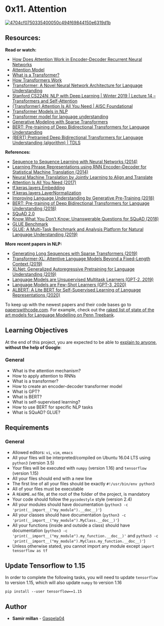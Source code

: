 <h1 class="gap">0x11. Attention</h1>

<article id="description" class="gap formatted-content">
    <p><a href="https://ibb.co/hZbZHF3"><img src="https://i.ibb.co/8dqd2g1/4704cf0750335400050c494f69844150e6319d1b.jpg" alt="4704cf0750335400050c494f69844150e6319d1b" border="0"></a></p>

<h2>Resources:</h2>

<p><strong>Read or watch:</strong></p>

<ul>
<li><a href="/rltoken/KKW6LXmtOfzDrQCtX3trpg" title="How Does Attention Work in Encoder-Decoder Recurrent Neural Networks" target="_blank">How Does Attention Work in Encoder-Decoder Recurrent Neural Networks</a></li>
<li><a href="/rltoken/pw8xV6DMI1yMKY05Rzhq0g" title="Attention Model" target="_blank">Attention Model</a></li>
<li><a href="/rltoken/ju6UjnXhDuMFS6LzEIlj0Q" title="What is a Transformer?" target="_blank">What is a Transformer?</a></li>
<li><a href="/rltoken/ZhtVJj15dYPrQI8XRq-jCQ" title="How Transformers Work" target="_blank">How Transformers Work</a></li>
<li><a href="/rltoken/zeZrN58D0iOt161zLNqUMw" title="Transformer: A Novel Neural Network Architecture for Language Understanding" target="_blank">Transformer: A Novel Neural Network Architecture for Language Understanding</a></li>
<li><a href="/rltoken/01S-rlsZr6WfdsqMC2BEYQ" title="Stanford CS224N: NLP with Deep Learning | Winter 2019 | Lecture 14 – Transformers and Self-Attention" target="_blank">Stanford CS224N: NLP with Deep Learning | Winter 2019 | Lecture 14 – Transformers and Self-Attention</a></li>
<li><a href="/rltoken/AEZqvJXaWBEZVdGKy57yQw" title="(Transformer) Attention Is All You Need | AISC Foundational" target="_blank">(Transformer) Attention Is All You Need | AISC Foundational</a></li>
<li><a href="/rltoken/vdCwNWQ6pM10Rc2g2Nwo0A" title="Transformer Models in NLP" target="_blank">Transformer Models in NLP</a></li>
<li><a href="/rltoken/4o_KAqoKcamqDfuQ6OmI6g" title="Transformer model for language understanding" target="_blank">Transformer model for language understanding</a></li>
<li><a href="/rltoken/ukLu5CMMIoP_4Yt7MNY8UQ" title="Generative Modeling with Sparse Transformers" target="_blank">Generative Modeling with Sparse Transformers</a></li>
<li><a href="/rltoken/cXTOtTK9waaB-tM5C3EAMQ" title="BERT: Pre-training of Deep Bidirectional Transformers for Language Understanding" target="_blank">BERT: Pre-training of Deep Bidirectional Transformers for Language Understanding</a></li>
<li><a href="/rltoken/FoCSA7ZVrzZyTGUGIgEtPg" title="(BERT) Pretranied Deep Bidirectional Transformers for Language Understanding (algorithm) | TDLS" target="_blank">(BERT) Pretranied Deep Bidirectional Transformers for Language Understanding (algorithm) | TDLS</a></li>
</ul>

<p><strong>References:</strong></p>

<ul>
<li><a href="/rltoken/v3oiayVt7mUWFVHp-LsSlw" title="Sequence to Sequence Learning with Neural Networks (2014)" target="_blank">Sequence to Sequence Learning with Neural Networks (2014)</a></li>
<li><a href="/rltoken/cSywNMc0VkeDq4TZ4V8nEg" title="Learning Phrase Representations using RNN Encoder–Decoder for Statistical Machine Translation (2014)" target="_blank">Learning Phrase Representations using RNN Encoder–Decoder for Statistical Machine Translation (2014)</a></li>
<li><a href="/rltoken/YlDIODUFbkYQbRL3a5CwEQ" title="Neural Machine Translation by Jointly Learning to Align and Translate" target="_blank">Neural Machine Translation by Jointly Learning to Align and Translate</a></li>
<li><a href="/rltoken/V29PxakOS66KNWeS016NAQ" title="Attention Is All You Need (2017)" target="_blank">Attention Is All You Need (2017)</a></li>
<li><a href="/rltoken/XEpXcqIg5l9DoS2-2E7InQ" title="tf.keras.layers.Embedding" target="_blank">tf.keras.layers.Embedding</a></li>
<li><a href="/rltoken/-qb21N0gxX5UmRub_bLasg" title="tf.keras.layers.LayerNormalization" target="_blank">tf.keras.layers.LayerNormalization</a></li>
<li><a href="/rltoken/fBJbaYK3mQliTYVmerk8Gw" title="Improving Language Understanding by Generative Pre-Training (2018)" target="_blank">Improving Language Understanding by Generative Pre-Training (2018)</a></li>
<li><a href="/rltoken/Xo7RMyK_8WiLXaerfTHoWw" title="BERT: Pre-training of Deep Bidirectional Transformers for Language Understanding (2018)" target="_blank">BERT: Pre-training of Deep Bidirectional Transformers for Language Understanding (2018)</a></li>
<li><a href="/rltoken/hj1iAmCUDCnH72SGnTxsXA" title="SQuAD 2.0" target="_blank">SQuAD 2.0</a></li>
<li><a href="/rltoken/2gCjBpi3CDZ25VyRnwy3ow" title="Know What You Don’t Know: Unanswerable Questions for SQuAD (2018)" target="_blank">Know What You Don’t Know: Unanswerable Questions for SQuAD (2018)</a></li>
<li><a href="/rltoken/XQMKBVpVRJ7PH_Fam-mYkw" title="GLUE Benchmark" target="_blank">GLUE Benchmark</a></li>
<li><a href="/rltoken/gc0N-1a5GhwB6r8i4-PJ4A" title="GLUE: A Multi-Task Benchmark and Analysis Platform for Natural Language Understanding (2019)" target="_blank">GLUE: A Multi-Task Benchmark and Analysis Platform for Natural Language Understanding (2019)</a></li>
</ul>

<p><strong>More recent papers in NLP:</strong></p>

<ul>
<li><a href="/rltoken/Vr6j7CGFKtuK7IetaIeMcw" title="Generating Long Sequences with Sparse Transformers (2019)" target="_blank">Generating Long Sequences with Sparse Transformers (2019)</a></li>
<li><a href="/rltoken/kEkphkks_kGLj3XuXBMCAA" title="Transformer-XL: Attentive Language Models Beyond a Fixed-Length Context (2019)" target="_blank">Transformer-XL: Attentive Language Models Beyond a Fixed-Length Context (2019)</a></li>
<li><a href="/rltoken/THgst72PaoA0cYrpfOQWDA" title="XLNet: Generalized Autoregressive Pretraining for Language Understanding (2019)" target="_blank">XLNet: Generalized Autoregressive Pretraining for Language Understanding (2019)</a></li>
<li><a href="/rltoken/C2rjrR_0Dq0_XU8Bu9INbQ" title="Language Models are Unsupervised Multitask Learners (GPT-2, 2019)" target="_blank">Language Models are Unsupervised Multitask Learners (GPT-2, 2019)</a></li>
<li><a href="/rltoken/2y-mtFWYnQ8QbtMij0PoWA" title="Language Models are Few-Shot Learners (GPT-3, 2020)" target="_blank">Language Models are Few-Shot Learners (GPT-3, 2020)</a></li>
<li><a href="/rltoken/u6oVFipCalDn-X1QTwVsPA" title="ALBERT: A Lite BERT for Self-Supervised Learning of Language Representations (2020)" target="_blank">ALBERT: A Lite BERT for Self-Supervised Learning of Language Representations (2020)</a></li>
</ul>

<p>To keep up with the newest papers and their code bases go to <a href="/rltoken/3VaoLjK3QGn7jJbnU6MpKQ" title="paperswithcode.com" target="_blank">paperswithcode.com</a>. For example, check out the <a href="/rltoken/v3qkGtmWqnn_M3JgkqukYQ" title="raked list of state of the art models for Language Modelling on Penn Treebank" target="_blank">raked list of state of the art models for Language Modelling on Penn Treebank</a>.</p>

<h2>Learning Objectives</h2>

<p>At the end of this project, you are expected to be able to <a href="/rltoken/rm_YJ9QKGU1TCkyffIRbDg" title="explain to anyone" target="_blank">explain to anyone</a>, <strong>without the help of Google</strong>:</p>

<h3>General</h3>

<ul>
<li>What is the attention mechanism?</li>
<li>How to apply attention to RNNs</li>
<li>What is a transformer?</li>
<li>How to create an encoder-decoder transformer model</li>
<li>What is GPT? </li>
<li>What is BERT?</li>
<li>What is self-supervised learning?</li>
<li>How to use BERT for specific NLP tasks</li>
<li>What is SQuAD? GLUE?</li>
</ul>

<h2>Requirements</h2>

<h3>General</h3>

<ul>
<li>Allowed editors: <code>vi</code>, <code>vim</code>, <code>emacs</code></li>
<li>All your files will be interpreted/compiled on Ubuntu 16.04 LTS using <code>python3</code> (version 3.5)</li>
<li>Your files will be executed with <code>numpy</code> (version 1.16) and <code>tensorflow</code> (version 1.15)</li>
<li>All your files should end with a new line</li>
<li>The first line of all your files should be exactly <code>#!/usr/bin/env python3</code></li>
<li>All of your files must be executable</li>
<li>A <code>README.md</code> file, at the root of the folder of the project, is mandatory</li>
<li>Your code should follow the <code>pycodestyle</code> style (version 2.4)</li>
<li>All your modules should have documentation (<code>python3 -c 'print(__import__("my_module").__doc__)'</code>)</li>
<li>All your classes should have documentation (<code>python3 -c 'print(__import__("my_module").MyClass.__doc__)'</code>)</li>
<li>All your functions (inside and outside a class) should have documentation (<code>python3 -c 'print(__import__("my_module").my_function.__doc__)'</code> and <code>python3 -c 'print(__import__("my_module").MyClass.my_function.__doc__)'</code>)</li>
<li>Unless otherwise stated, you cannot import any module except <code>import tensorflow as tf</code></li>
</ul>

<h2>Update Tensorflow to 1.15</h2>

<p>In order to complete the following tasks, you will need to update <code>tensorflow</code> to version 1.15, which will also update <code>numpy</code> to version 1.16</p>

<pre><code>pip install --user tensorflow==1.15
</code></pre>

  </article>

## Author
* **Samir millan** - [Gaspela04](https://github.com/Gaspela04)